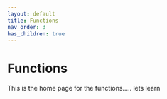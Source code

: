```yaml
---
layout: default
title: Functions
nav_order: 3
has_children: true
---
```


# Functions

This is the home page for the functions..... lets learn
